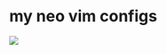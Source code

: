 # my neo vim configs
![](https://github.com/user-attachments/assets/4644dc63-9829-49a8-a69d-0dbf4152691a)
